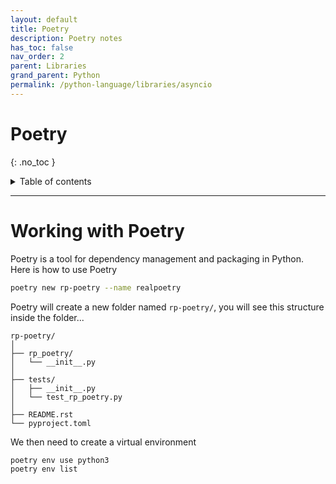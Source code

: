 ```yaml
---
layout: default
title: Poetry
description: Poetry notes
has_toc: false
nav_order: 2
parent: Libraries
grand_parent: Python
permalink: /python-language/libraries/asyncio
---
```


# Poetry
{: .no_toc }

<details closed markdown="block">
  <summary>
    Table of contents
  </summary>
  {: .text-delta }
1. TOC
{:toc}
</details>

---

# Working with Poetry
Poetry is a tool for dependency management and packaging in Python. Here is how to use Poetry

```bash
poetry new rp-poetry --name realpoetry
```

Poetry will create a new folder named `rp-poetry/`, you will see this structure inside the folder...

```
rp-poetry/
│
├── rp_poetry/
│   └── __init__.py
│
├── tests/
│   ├── __init__.py
│   └── test_rp_poetry.py
│
├── README.rst
└── pyproject.toml
```

We then need to create a virtual environment 

```bash
poetry env use python3
poetry env list
```
